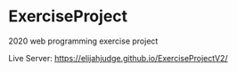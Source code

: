 # ExerciseProject

2020 web programming exercise project

Live Server:
https://elijahjudge.github.io/ExerciseProjectV2/
